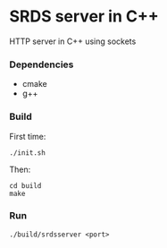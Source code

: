 # SRDS server in C++

HTTP server in C++ using sockets

### Dependencies

* cmake
* g++

### Build

First time:

```
./init.sh
```
Then: 

```
cd build
make
```

### Run

```
./build/srdsserver <port>

```